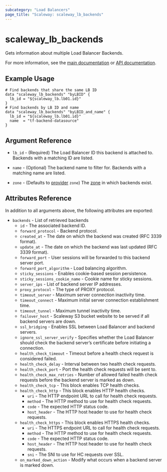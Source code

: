 ```yaml
---
subcategory: "Load Balancers"
page_title: "Scaleway: scaleway_lb_backends"
---
```


# scaleway_lb_backends

Gets information about multiple Load Balancer Backends.

For more information, see the [main documentation](https://www.scaleway.com/en/docs/network/load-balancer/reference-content/configuring-backends/) or [API documentation](https://www.scaleway.com/en/developers/api/load-balancer/zoned-api/#path-backends).

## Example Usage

```hcl
# Find backends that share the same LB ID
data "scaleway_lb_backends" "byLBID" {
  lb_id = "${scaleway_lb.lb01.id}"
}
# Find backends by LB ID and name
data "scaleway_lb_backends" "byLBID_and_name" {
  lb_id = "${scaleway_lb.lb01.id}"
  name  = "tf-backend-datasource"
}
```

## Argument Reference

- `lb_id` - (Required) The Load Balancer ID this backend is attached to. Backends with a matching ID are listed.

- `name` - (Optional) The backend name to filter for. Backends with a matching name are listed.

- `zone` - (Defaults to [provider](../index.md#zone) `zone`) The [zone](../guides/regions_and_zones.md#zones) in which backends exist.

## Attributes Reference

In addition to all arguments above, the following attributes are exported:

- `backends` - List of retrieved backends
    - `id` - The associated backend ID.
    - `forward_protocol` - Backend protocol.
    - `created_at` - The date on which the backend was created (RFC 3339 format).
    - `update_at` - The date on which the backend was last updated (RFC 3339 format).
    - `forward_port` - User sessions will be forwarded to this backend server port.
    - `forward_port_algorithm` - Load balancing algorithm.
    - `sticky_sessions` - Enables cookie-based session persistence.
    - `sticky_sessions_cookie_name` - Cookie name for sticky sessions.
    - `server_ips` - List of backend server IP addresses.
    - `proxy_protocol` - The type of PROXY protocol.
    - `timeout_server` - Maximum server connection inactivity time.
    - `timeout_connect` - Maximum initial server connection establishment time.
    - `timeout_tunnel` - Maximum tunnel inactivity time.
    - `failover_host` - Scaleway S3 bucket website to be served if all backend servers are down.
    - `ssl_bridging` - Enables SSL between Load Balancer and backend servers.
    - `ignore_ssl_server_verify` - Specifies whether the Load Balancer should check the backend server’s certificate before initiating a connection.
    - `health_check_timeout` - Timeout before a health check request is considered failed.
    - `health_check_delay` - Interval between two health check requests.
    - `health_check_port` - Port the health check requests will be sent to.
    - `health_check_max_retries` - Number of allowed failed health check requests before the backend server is marked as down.
    - `health_check_tcp` - This block enables TCP health checks.
    - `health_check_http` - This block enables HTTP health checks.
        - `uri` - The HTTP endpoint URL to call for health check requests.
        - `method` - The HTTP method to use for health check requests.
        - `code` - The expected HTTP status code.
        - `host_header` -  The HTTP host header to use for health check requests.
    - `health_check_https` - This block enables HTTPS health checks.
        - `uri` - The HTTPS endpoint URL to call for health check requests.
        - `method` - The HTTP method to use for health check requests.
        - `code` - The expected HTTP status code.
        - `host_header` - The HTTP host header to use for health check requests.
        - `sni` - The SNI to use for HC requests over SSL.
    - `on_marked_down_action` - Modify what occurs when a backend server is marked down.
